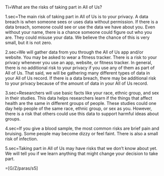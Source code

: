 Ti=What are the risks of taking part in All of Us?

1.sec=The main risk of taking part in All of Us is to your privacy. A data breach is when someone sees or uses data without permission. If there is a data breach, someone could see or use the data we have about you. Even without your name, there is a chance someone could figure out who you are. They could misuse your data. We believe the chance of this is very small, but it is not zero.

2.sec=We will gather data from you through the All of Us app and/or website. You may be asked to wear a fitness tracker. There is a risk to your privacy whenever you use an app, website, or fitness tracker. In general, there is no additional risk to your privacy if you use any of them as part of All of Us. That said, we will be gathering many different types of data in your All of Us record. If there is a data breach, there may be additional risk to your privacy because of the amount of data in your All of Us record.

3.sec=Researchers will use basic facts like your race, ethnic group, and sex in their studies. This data helps researchers learn if the things that affect health are the same in different groups of people. These studies could one day help people of the same race, ethnic group, or sex as you. However, there is a risk that others could use this data to support harmful ideas about groups.

4.sec=If you give a blood sample, the most common risks are brief pain and bruising. Some people may become dizzy or feel faint. There is also a small risk of infection.

5.sec=Taking part in All of Us may have risks that we don’t know about yet. We will tell you if we learn anything that might change your decision to take part.

=[G/Z/paras/s5]
